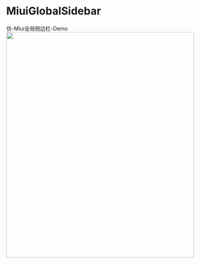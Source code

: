 # MiuiGlobalSidebar
仿-Miui全局侧边栏-Demo
<img src="https://user-images.githubusercontent.com/83915746/185275701-c012c395-a604-4589-87ca-220fe44f834d.jpg" width="500" height="600"/><br/>
